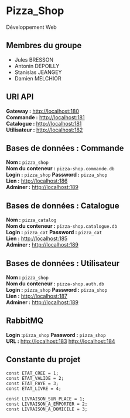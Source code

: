 # Pizza_Shop

Développement Web

## Membres du groupe

-   Jules BRESSON
-   Antonin DEPOILLY
-   Stanislas JEANGEY
-   Damien MELCHIOR

## URl API

**Gateway :** [http://localhost:180](http://localhost:180)  
**Commande :** [http://localhost:181](http://localhost:181)  
**Catalogue :** [http://localhost:181](http://localhost:181)  
**Utilisateur :** [http://localhost:182](http://localhost:182)  


## Bases de données : Commande

**Nom :** `pizza_shop`  
**Nom du conteneur :** `pizza-shop.commande.db`  
**Login :** `pizza_shop` **Password :** `pizza_shop`  
**Lien :** [http://localhost:186](http://localhost:186)  
**Adminer :** [http://localhost:189](http://localhost:189)  

## Bases de données : Catalogue

**Nom :** `pizza_catalog`  
**Nom du conteneur :** `pizza-shop.catalogue.db`  
**Login :** `pizza_cat` **Password :** `pizza_cat`  
**Lien :** [http://localhost:185](http://localhost:185)  
**Adminer :** [http://localhost:189](http://localhost:189)

## Bases de données : Utilisateur

**Nom :** `pizza_shop`  
**Nom du conteneur :** `pizza-shop.auth.db`  
**Login :** `pizza_shop` **Password :** `pizza_shop`  
**Lien :** [http://localhost:187](http://localhost:187)  
**Adminer :** [http://localhost:189](http://localhost:189) 

## RabbitMQ
**Login :**`pizza_shop` **Password :** `pizza_shop`  
**URL :** [http://localhost:183](http://localhost:183) [http://localhost:184](http://localhost:184)


## Constante du projet

    const ETAT_CREE = 1;
    const ETAT_VALIDE = 2;
    const ETAT_PAYE = 3;
    const ETAT_LIVRE = 4;
    
    const LIVRAISON_SUR_PLACE = 1;
    const LIVRAISON_A_EMPORTER = 2;
    const LIVRAISON_A_DOMICILE = 3;